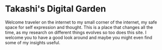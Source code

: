 # Takashi's Digital Garden
Welcome traveler on the internet to my small corner of the internet, my safe space for self expression and thought. This is a place that changes all the time, as my research on different things evolves so too does this site. I welcome you to have a good look around and maybe you might even find some of my insights useful.

